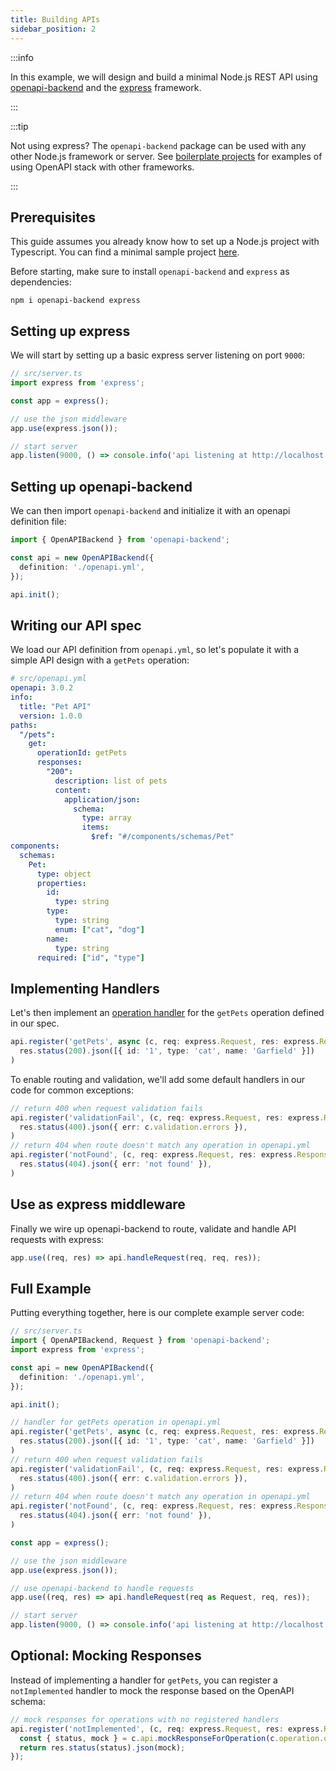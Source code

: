 ```yaml
---
title: Building APIs
sidebar_position: 2
---
```


:::info

In this example, we will design and build a minimal Node.js REST API using [openapi-backend](/docs/openapi-backend) and the [express](https://expressjs.com) framework.

:::

:::tip

Not using express? The `openapi-backend` package can be used with any other Node.js framework or server. See [boilerplate projects](/docs/examples/boilerplate/) for examples of using OpenAPI stack with other frameworks.

:::

## Prerequisites

This guide assumes you already know how to set up a Node.js project with Typescript. You can find a minimal sample project [here](https://github.com/openapistack/openapi-backend/tree/master/examples/express-typescript).

Before starting, make sure to install `openapi-backend` and `express` as dependencies:

```
npm i openapi-backend express
```

## Setting up express

We will start by setting up a basic express server listening on port `9000`:

```ts
// src/server.ts
import express from 'express';

const app = express();

// use the json middleware
app.use(express.json());

// start server
app.listen(9000, () => console.info('api listening at http://localhost:9000'));
```

## Setting up openapi-backend

We can then import `openapi-backend` and initialize it with an openapi definition file:

```ts
import { OpenAPIBackend } from 'openapi-backend';

const api = new OpenAPIBackend({
  definition: './openapi.yml',
});

api.init();
```

## Writing our API spec

We load our API definition from `openapi.yml`, so let's populate it with a simple API design with a `getPets` operation:

```yaml
# src/openapi.yml
openapi: 3.0.2
info:
  title: "Pet API"
  version: 1.0.0
paths:
  "/pets":
    get:
      operationId: getPets
      responses:
        "200":
          description: list of pets
          content:
            application/json:
              schema:
                type: array
                items:
                  $ref: "#/components/schemas/Pet"
components:
  schemas:
    Pet:
      type: object
      properties:
        id:
          type: string
        type:
          type: string
          enum: ["cat", "dog"]
        name:
          type: string
      required: ["id", "type"]
```

## Implementing Handlers

Let's then implement an [operation handler](/docs/openapi-backend/operation-handlers/) for the `getPets` operation defined in our spec.

```ts
api.register('getPets', async (c, req: express.Request, res: express.Response) =>
  res.status(200).json([{ id: '1', type: 'cat', name: 'Garfield' }])
)
```

To enable routing and validation, we'll add some default handlers in our code for common exceptions:

```ts
// return 400 when request validation fails
api.register('validationFail', (c, req: express.Request, res: express.Response) =>
  res.status(400).json({ err: c.validation.errors }),
)
// return 404 when route doesn't match any operation in openapi.yml
api.register('notFound', (c, req: express.Request, res: express.Response) =>
  res.status(404).json({ err: 'not found' }),
)
```


## Use as express middleware

Finally we wire up openapi-backend to route, validate and handle API requests with express:

```ts
app.use((req, res) => api.handleRequest(req, req, res));
```

## Full Example

Putting everything together, here is our complete example server code:

```ts
// src/server.ts
import { OpenAPIBackend, Request } from 'openapi-backend';
import express from 'express';

const api = new OpenAPIBackend({
  definition: './openapi.yml',
});

api.init();

// handler for getPets operation in openapi.yml
api.register('getPets', async (c, req: express.Request, res: express.Response) =>
  res.status(200).json([{ id: '1', type: 'cat', name: 'Garfield' }])
)
// return 400 when request validation fails
api.register('validationFail', (c, req: express.Request, res: express.Response) =>
  res.status(400).json({ err: c.validation.errors }),
)
// return 404 when route doesn't match any operation in openapi.yml
api.register('notFound', (c, req: express.Request, res: express.Response) =>
  res.status(404).json({ err: 'not found' }),
)

const app = express();

// use the json middleware
app.use(express.json());

// use openapi-backend to handle requests
app.use((req, res) => api.handleRequest(req as Request, req, res));

// start server
app.listen(9000, () => console.info('api listening at http://localhost:9000'));
```

## Optional: Mocking Responses

Instead of implementing a handler for `getPets`, you can register a `notImplemented` handler to mock the response based
on the OpenAPI schema:

```ts
// mock responses for operations with no registered handlers
api.register('notImplemented', (c, req: express.Request, res: express.Response) => {
  const { status, mock } = c.api.mockResponseForOperation(c.operation.operationId);
  return res.status(status).json(mock);
});
```